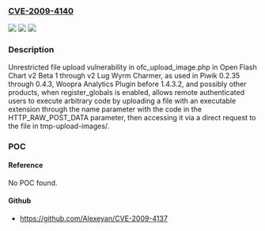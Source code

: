 ### [CVE-2009-4140](https://cve.mitre.org/cgi-bin/cvename.cgi?name=CVE-2009-4140)
![](https://img.shields.io/static/v1?label=Product&message=n%2Fa&color=blue)
![](https://img.shields.io/static/v1?label=Version&message=n%2Fa&color=blue)
![](https://img.shields.io/static/v1?label=Vulnerability&message=n%2Fa&color=brighgreen)

### Description

Unrestricted file upload vulnerability in ofc_upload_image.php in Open Flash Chart v2 Beta 1 through v2 Lug Wyrm Charmer, as used in Piwik 0.2.35 through 0.4.3, Woopra Analytics Plugin before 1.4.3.2, and possibly other products, when register_globals is enabled, allows remote authenticated users to execute arbitrary code by uploading a file with an executable extension through the name parameter with the code in the HTTP_RAW_POST_DATA parameter, then accessing it via a direct request to the file in tmp-upload-images/.

### POC

#### Reference
No POC found.

#### Github
- https://github.com/Alexeyan/CVE-2009-4137

